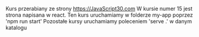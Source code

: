Kurs przerabiany ze strony https://JavaScript30.com
W kursie numer 15 jest strona napisana w react.
Ten kurs uruchamiamy w folderze my-app poprzez 'npm run start'
Pozostałe kursy uruchamiamy poleceniem 'serve .' w danym katalogu
